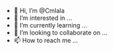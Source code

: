 - 👋 Hi, I’m @Cmlala
- 👀 I’m interested in ...
- 🌱 I’m currently learning ...
- 💞️ I’m looking to collaborate on ...
- 📫 How to reach me ...

<!---
Cmlala/Cmlala is a ✨ special ✨ repository because its `README.md` (this file) appears on your GitHub profile.
You can click the Preview link to take a look at your changes.
--->
